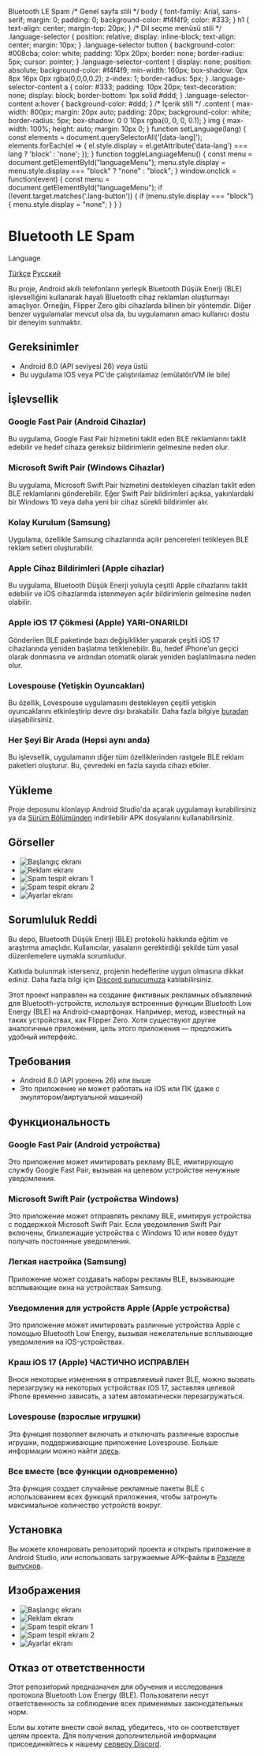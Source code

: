   Bluetooth LE Spam /\* Genel sayfa stili \*/ body { font-family: Arial, sans-serif; margin: 0; padding: 0; background-color: #f4f4f9; color: #333; } h1 { text-align: center; margin-top: 20px; } /\* Dil seçme menüsü stili \*/ .language-selector { position: relative; display: inline-block; text-align: center; margin: 10px; } .language-selector button { background-color: #008cba; color: white; padding: 10px 20px; border: none; border-radius: 5px; cursor: pointer; } .language-selector-content { display: none; position: absolute; background-color: #f4f4f9; min-width: 160px; box-shadow: 0px 8px 16px 0px rgba(0,0,0,0.2); z-index: 1; border-radius: 5px; } .language-selector-content a { color: #333; padding: 10px 20px; text-decoration: none; display: block; border-bottom: 1px solid #ddd; } .language-selector-content a:hover { background-color: #ddd; } /\* İçerik stili \*/ .content { max-width: 800px; margin: 20px auto; padding: 20px; background-color: white; border-radius: 5px; box-shadow: 0 0 10px rgba(0, 0, 0, 0.1); } img { max-width: 100%; height: auto; margin: 10px 0; } function setLanguage(lang) { const elements = document.querySelectorAll('\[data-lang\]'); elements.forEach(el => { el.style.display = el.getAttribute('data-lang') === lang ? 'block' : 'none'; }); } function toggleLanguageMenu() { const menu = document.getElementById("languageMenu"); menu.style.display = menu.style.display === "block" ? "none" : "block"; } window.onclick = function(event) { const menu = document.getElementById("languageMenu"); if (!event.target.matches('.lang-button')) { if (menu.style.display === "block") { menu.style.display = "none"; } } }

Bluetooth LE Spam
=================

Language

[Türkçe](#) [Русский](#)

Bu proje, Android akıllı telefonların yerleşik Bluetooth Düşük Enerji (BLE) işlevselliğini kullanarak hayali Bluetooth cihaz reklamları oluşturmayı amaçlıyor. Örneğin, Flipper Zero gibi cihazlarda bilinen bir yöntemdir. Diğer benzer uygulamalar mevcut olsa da, bu uygulamanın amacı kullanıcı dostu bir deneyim sunmaktır.

Gereksinimler
-------------

*   Android 8.0 (API seviyesi 26) veya üstü
*   Bu uygulama IOS veya PC'de çalıştırılamaz (emülatör/VM ile bile)

İşlevsellik
-----------

### Google Fast Pair (Android Cihazlar)

Bu uygulama, Google Fast Pair hizmetini taklit eden BLE reklamlarını taklit edebilir ve hedef cihaza gereksiz bildirimlerin gelmesine neden olur.

### Microsoft Swift Pair (Windows Cihazlar)

Bu uygulama, Microsoft Swift Pair hizmetini destekleyen cihazları taklit eden BLE reklamlarını gönderebilir. Eğer Swift Pair bildirimleri açıksa, yakınlardaki bir Windows 10 veya daha yeni bir cihaz sürekli bildirimler alır.

### Kolay Kurulum (Samsung)

Uygulama, özellikle Samsung cihazlarında açılır pencereleri tetikleyen BLE reklam setleri oluşturabilir.

### Apple Cihaz Bildirimleri (Apple cihazlar)

Bu uygulama, Bluetooth Düşük Enerji yoluyla çeşitli Apple cihazlarını taklit edebilir ve iOS cihazlarında istenmeyen açılır bildirimlerin gelmesine neden olabilir.

### Apple iOS 17 Çökmesi (Apple) YARI-ONARILDI

Gönderilen BLE paketinde bazı değişiklikler yaparak çeşitli iOS 17 cihazlarında yeniden başlatma tetiklenebilir. Bu, hedef iPhone’un geçici olarak donmasına ve ardından otomatik olarak yeniden başlatılmasına neden olur.

### Lovespouse (Yetişkin Oyuncakları)

Bu özellik, Lovespouse uygulamasını destekleyen çeşitli yetişkin oyuncaklarını etkinleştirip devre dışı bırakabilir. Daha fazla bilgiye [buradan](https://mandomat.github.io/2023-11-13-denial-of-pleasure/) ulaşabilirsiniz.

### Her Şeyi Bir Arada (Hepsi aynı anda)

Bu işlevsellik, uygulamanın diğer tüm özelliklerinden rastgele BLE reklam paketleri oluşturur. Bu, çevredeki en fazla sayıda cihazı etkiler.

Yükleme
-------

Proje deposunu klonlayıp Android Studio'da açarak uygulamayı kurabilirsiniz ya da [Sürüm Bölümünden](https://github.com/simondankelmann/Bluetooth-LE-Spam/releases) indirilebilir APK dosyalarını kullanabilirsiniz.

Görseller
---------

*   ![Başlangıç ekranı](https://raw.githubusercontent.com/AHE-TEAM/Bluetooth-LE-Spam/refs/heads/main/Assets/Screenshots/1.0.8/Screenshot_20241029_145046_Bluetooth%20LE%20Spam.png)
*   ![Reklam ekranı](https://raw.githubusercontent.com/AHE-TEAM/Bluetooth-LE-Spam/refs/heads/main/Assets/Screenshots/1.0.8/Screenshot_20241029_145109_Bluetooth%20LE%20Spam.png)
*   ![Spam tespit ekranı 1](https://raw.githubusercontent.com/simondankelmann/Bluetooth-LE-Spam/refs/heads/main/Assets/Screenshots/1.0.8/detector1.jpeg)
*   ![Spam tespit ekranı 2](https://raw.githubusercontent.com/simondankelmann/Bluetooth-LE-Spam/refs/heads/main/Assets/Screenshots/1.0.8/detector2.jpeg)
*   ![Ayarlar ekranı](https://raw.githubusercontent.com/AHE-TEAM/Bluetooth-LE-Spam/refs/heads/main/Assets/Screenshots/1.0.8/Screenshot_20241029_145430_Bluetooth%20LE%20Spam.png)

Sorumluluk Reddi
----------------

Bu depo, Bluetooth Düşük Enerji (BLE) protokolü hakkında eğitim ve araştırma amaçlıdır. Kullanıcılar, yasaların gerektirdiği şekilde tüm yasal düzenlemelere uymakla sorumludur.

Katkıda bulunmak isterseniz, projenin hedeflerine uygun olmasına dikkat ediniz. Daha fazla bilgi için [Discord sunucumuza](https://discord.gg/x4e4Gma585) katılabilirsiniz.

Этот проект направлен на создание фиктивных рекламных объявлений для Bluetooth-устройств, используя встроенные функции Bluetooth Low Energy (BLE) на Android-смартфонах. Например, метод, известный на таких устройствах, как Flipper Zero. Хотя существуют другие аналогичные приложения, цель этого приложения — предложить удобный интерфейс.

Требования
----------

*   Android 8.0 (API уровень 26) или выше
*   Это приложение не может работать на iOS или ПК (даже с эмулятором/виртуальной машиной)

Функциональность
----------------

### Google Fast Pair (Android устройства)

Это приложение может имитировать рекламу BLE, имитирующую службу Google Fast Pair, вызывая на целевом устройстве ненужные уведомления.

### Microsoft Swift Pair (устройства Windows)

Это приложение может отправлять рекламу BLE, имитируя устройства с поддержкой Microsoft Swift Pair. Если уведомления Swift Pair включены, близлежащие устройства с Windows 10 или новее будут получать постоянные уведомления.

### Легкая настройка (Samsung)

Приложение может создавать наборы рекламы BLE, вызывающие всплывающие окна на устройствах Samsung.

### Уведомления для устройств Apple (Apple устройства)

Это приложение может имитировать различные устройства Apple с помощью Bluetooth Low Energy, вызывая нежелательные всплывающие уведомления на iOS-устройствах.

### Краш iOS 17 (Apple) ЧАСТИЧНО ИСПРАВЛЕН

Внося некоторые изменения в отправляемый пакет BLE, можно вызвать перезагрузку на некоторых устройствах iOS 17, заставляя целевой iPhone временно зависать, а затем автоматически перезагружаться.

### Lovespouse (взрослые игрушки)

Эта функция позволяет включать и отключать различные взрослые игрушки, поддерживающие приложение Lovespouse. Больше информации можно найти [здесь](https://mandomat.github.io/2023-11-13-denial-of-pleasure/).

### Все вместе (все функции одновременно)

Эта функция создает случайные рекламные пакеты BLE с использованием всех функций приложения, чтобы затронуть максимальное количество устройств вокруг.

Установка
---------

Вы можете клонировать репозиторий проекта и открыть приложение в Android Studio, или использовать загружаемые APK-файлы в [Разделе выпусков](https://github.com/simondankelmann/Bluetooth-LE-Spam/releases).

Изображения
-----------

*   ![Başlangıç ekranı](https://raw.githubusercontent.com/AHE-TEAM/Bluetooth-LE-Spam/refs/heads/main/Assets/Screenshots/1.0.8/Screenshot_20241029_145046_Bluetooth%20LE%20Spam.png)
*   ![Reklam ekranı](https://raw.githubusercontent.com/AHE-TEAM/Bluetooth-LE-Spam/refs/heads/main/Assets/Screenshots/1.0.8/Screenshot_20241029_145109_Bluetooth%20LE%20Spam.png)
*   ![Spam tespit ekranı 1](https://raw.githubusercontent.com/simondankelmann/Bluetooth-LE-Spam/refs/heads/main/Assets/Screenshots/1.0.8/detector1.jpeg)
*   ![Spam tespit ekranı 2](https://raw.githubusercontent.com/simondankelmann/Bluetooth-LE-Spam/refs/heads/main/Assets/Screenshots/1.0.8/detector2.jpeg)
*   ![Ayarlar ekranı](https://raw.githubusercontent.com/AHE-TEAM/Bluetooth-LE-Spam/refs/heads/main/Assets/Screenshots/1.0.8/Screenshot_20241029_145430_Bluetooth%20LE%20Spam.png)

Отказ от ответственности
------------------------

Этот репозиторий предназначен для обучения и исследования протокола Bluetooth Low Energy (BLE). Пользователи несут ответственность за соблюдение всех применимых законодательных норм.

Если вы хотите внести свой вклад, убедитесь, что он соответствует целям проекта. Для получения дополнительной информации присоединяйтесь к нашему [серверу Discord](https://discord.gg/x4e4Gma585).